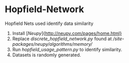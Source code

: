 # Hopfield-Network
Hopfield Nets used identify data similarity

1. Install [*Neupy*]{http://neupy.com/pages/home.html}
2. Replace *discrete_hopfield_network.py* found at */site-packages/neupy/algorithms/memory/*
3. Run *hopfield_usage_pattern.py* to identify similarity.
4. Datasets is randomly generated.

